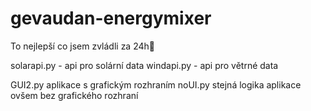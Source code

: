 # gevaudan-energymixer
To nejlepší co jsem zvládli za 24h🤯

solarapi.py - api pro solární data
windapi.py - api pro větrné data

GUI2.py aplikace s grafickým rozhraním
noUI.py stejná logika aplikace ovšem bez grafického rozhraní
